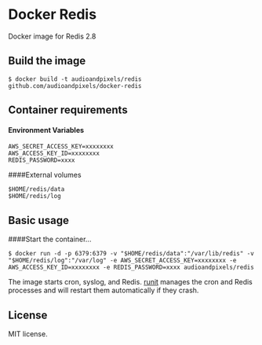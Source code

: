 # Docker Redis

Docker image for Redis 2.8

## Build the image
```shell
$ docker build -t audioandpixels/redis github.com/audioandpixels/docker-redis
```

## Container requirements

#### Environment Variables
```
AWS_SECRET_ACCESS_KEY=xxxxxxxx
AWS_ACCESS_KEY_ID=xxxxxxxx
REDIS_PASSWORD=xxxx
```

####External volumes
```
$HOME/redis/data
$HOME/redis/log
```

## Basic usage

####Start the container...

```shell
$ docker run -d -p 6379:6379 -v "$HOME/redis/data":"/var/lib/redis" -v "$HOME/redis/log":"/var/log" -e AWS_SECRET_ACCESS_KEY=xxxxxxxx -e AWS_ACCESS_KEY_ID=xxxxxxxx -e REDIS_PASSWORD=xxxx audioandpixels/redis
```

The image starts cron, syslog, and Redis. [runit][runit] manages the cron and Redis processes and will restart them automatically if they crash.

## License

MIT license.

[wal-e]:  https://github.com/wal-e/wal-e
[runit]:  http://smarden.org/runit/
